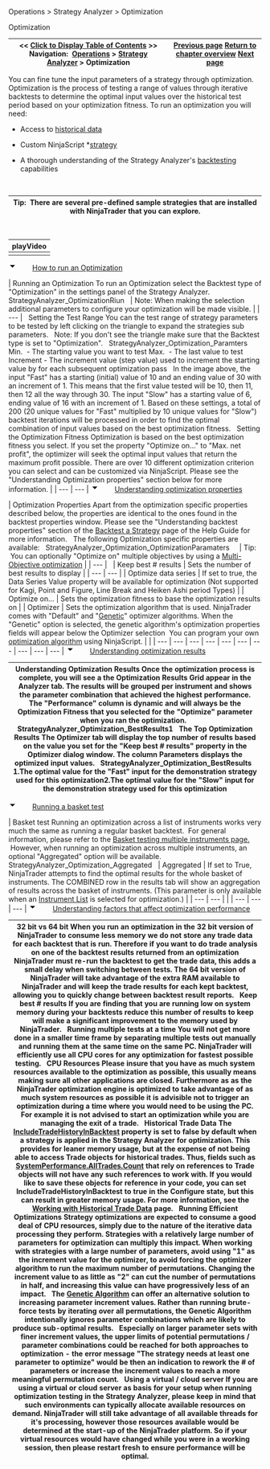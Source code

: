 ﻿
Operations > Strategy Analyzer > Optimization

Optimization

| << [Click to Display Table of Contents](optimize_a_strategy.md) >> **Navigation:**     [Operations](operations-1.md) > [Strategy Analyzer](strategy_analyzer-1.md) > Optimization | [Previous page](backtest_a_strategy-1.md) [Return to chapter overview](strategy_analyzer-1.md) [Next page](genetic_algorithm-1.md) |
| --- | --- |
You can fine tune the input parameters of a strategy through optimization. Optimization is the process of testing a range of values through iterative backtests to determine the optimal input values over the historical test period based on your optimization fitness. To run an optimization you will need:
 
- Access to [historical data](data_by_provider-1.md) 

- Custom NinjaScript *[strategy](strategy-1.md)

- A thorough understanding of the Strategy Analyzer's [backtesting](backtest_a_strategy-1.md) capabilities

 

| Tip:  There are several pre-defined sample strategies that are installed with NinjaTrader that you can explore. |
| --- |
 

| playVideo |
| --- |
|  |
![tog_minus](tog_minus-1.gif)        [How to run an Optimization](javascript:HMToggle('toggle','HowToRunAnOptimization','HowToRunAnOptimization_ICON'))

| Running an Optimization To run an Optimization select the Backtest type of "Optimization" in the settings panel of the Strategy Analyzer.    StrategyAnalyzer_OptimizationRiun     | Note: When making the selection additional parameters to configure your optimization will be made visible. | | --- |      Setting the Test Range You can the test range of strategy parameters to be tested by left clicking on the triangle to expand the strategies sub parameters.   Note: If you don't see the triangle make sure that the Backtest type is set to "Optimization".   StrategyAnalyzer_Optimization_Paramters   Min.  - The starting value you want to test  Max.  - The last value to test  Increment - The increment value (step value) used to increment the starting value by for each subsequent optimization pass   In the image above, the input "Fast" has a starting (initial) value of 10 and an ending value of 30 with an increment of 1. This means that the first value tested will be 10, then 11, then 12 all the way through 30. The input "Slow" has a starting value of 6, ending value of 16 with an increment of 1. Based on these settings, a total of 200 (20 unique values for "Fast" multiplied by 10 unique values for "Slow") backtest iterations will be processed in order to find the optimal combination of input values based on the best optimization fitness.   Setting the Optimization Fitness  Optimization is based on the best optimization fitness you select. If you set the property "Optimize on..." to "Max. net profit", the optimizer will seek the optimal input values that return the maximum profit possible. There are over 10 different optimization criterion you can select and can be customized via NinjaScript. Please see the "Understanding Optimization properties" section below for more information. |
| --- | --- |
![tog_minus](tog_minus-1.gif)        [Understanding optimization properties](javascript:HMToggle('toggle','UnderstandingOptimizationProperties','UnderstandingOptimizationProperties_ICON'))

| Optimization Properties Apart from the optimization specific properties described below, the properties are identical to the ones found in the backtest properties window. Please see the "Understanding backtest properties" section of the [Backtest a Strategy](backtest_a_strategy-1.md) page of the Help Guide for more information.   The following Optimization specific properties are available:   StrategyAnalyzer_Optimization_OptimizationParamaters       | Tip:  You can optionally "Optimize on" multiple objectives by using a [Multi-Objective optimization](multi-objective_optimization-1.md) | | --- |        | Keep best # results | Sets the number of best results to display | | --- | --- | | Optimize data series | If set to true, the Data Series Value property will be available for optimization (Not supported for Kagi, Point and Figure, Line Break and Heiken Ashi period Types) | | Optimize on... | Sets the optimization fitness to base the optimization results on | | Optimizer | Sets the optimization algorithm that is used. NinjaTrader comes with "Default" and "[Genetic](genetic_algorithm-1.md)" optimizer algorithms. When the "Genetic" option is selected, the genetic algorithm's optimization properties fields will appear below the Optimizer selection  You can program your own [optimization algorithm](optimizer-1.md) using NinjaScript. | |
| --- | --- | --- | --- | --- | --- | --- | --- | --- | --- |
![tog_minus](tog_minus-1.gif)        [Understanding optimization results](javascript:HMToggle('toggle','UnderstandingOptimizationResults','UnderstandingOptimizationResults_ICON'))

| Understanding Optimization Results Once the optimization process is complete, you will see a the Optimization Results Grid appear in the Analyzer tab. The results will be grouped per instrument and shows the parameter combination that achieved the highest performance. The "Performance" column is dynamic and will always be the Optimization Fitness that you selected for the "Optimize" parameter when you ran the optimization.   StrategyAnalyzer_Optimization_BestResults1   The Top Optimization Results The Optimizer tab will display the top number of results based on the value you set for the "Keep best # results" property in the Optimizer dialog window. The column Parameters displays the optimized input values.   StrategyAnalyzer_Optimization_BestResults   1.The optimal value for the "Fast" input for the demonstration strategy used for this optimization2.The optimal value for the "Slow" input for the demonstration strategy used for this optimization |
| --- |
![tog_minus](tog_minus-1.gif)        [Running a basket test](javascript:HMToggle('toggle','RunningABasketTest','RunningABasketTest_ICON'))

| Basket test Running an optimization across a list of instruments works very much the same as running a regular basket backtest.  For general information, please refer to the [Basket testing multiple instruments page.](basket_test-1.md)  However, when running an optimization across multiple instruments, an optional "Aggregated" option will be available.     StrategyAnalyzer_Optimization_Aggregated     | Aggregated | If set to True, NinjaTrader attempts to find the optimal results for the whole basket of instruments. The COMBINED row in the results tab will show an aggregation of results across the basket of instruments. (This parameter is only available when an [Instrument List](instrument_lists-1.md) is selected for optimization.) | | --- | --- | |
| --- | --- | --- |
![tog_minus](tog_minus-1.gif)        [Understanding factors that affect optimization performance](javascript:HMToggle('toggle','UnderstandingFactorsThatAffectOptimizationPerformance','UnderstandingFactorsThatAffectOptimizationPerformance_ICON'))

| 32 bit vs 64 bit When you run an optimization in the 32 bit version of NinjaTrader to consume less memory we do not store any trade data for each backtest that is run. Therefore if you want to do trade analysis on one of the backtest results returned from an optimization NinjaTrader must re-run the backtest to get the trade data, this adds a small delay when switching between tests. The 64 bit version of NinjaTrader will take advantage of the extra RAM available to NinjaTrader and will keep the trade results for each kept backtest, allowing you to quickly change between backtest result reports.   Keep best # results If you are finding that you are running low on system memory during your backtests reduce this number of results to keep will make a significant improvement to the memory used by NinjaTrader.   Running multiple tests at a time You will not get more done in a smaller time frame by separating multiple tests out manually and running them at the same time on the same PC. NinjaTrader will efficiently use all CPU cores for any optimization for fastest possible testing.   CPU Resources Please insure that you have as much system resources available to the optimization as possible, this usually means making sure all other applications are closed. Furthermore as as the NinjaTrader optimization engine is optimized to take advantage of as much system resources as possible it is advisible not to trigger an optimization during a time where you would need to be using the PC. For example it is not advised to start an optimization while you are  managing the exit of a trade.    Historical Trade Data The [IncludeTradeHistoryInBacktest](includetradehistoryinbacktest-1.md) property is set to false by default when a strategy is applied in the Strategy Analyzer for optimization. This provides for leaner memory usage, but at the expense of not being able to access Trade objects for historical trades. Thus, fields such as [SystemPerformance.AllTrades.Count](alltrades-1.md) that rely on references to Trade objects will not have any such references to work with. If you would like to save these objects for reference in your code, you can set IncludeTradeHistoryInBacktest to true in the Configure state, but this can result in greater memory usage. For more information, see the [Working with Historical Trade Data](strategyanalyzer_properties_2-1.md) page.   Running Efficient Optimizations Strategy optimizations are expected to consume a good deal of CPU resources, simply due to the nature of the iterative data processing they perform. Strategies with a relatively large number of parameters for optimization can multiply this impact. When working with strategies with a large number of parameters, avoid using "1" as the increment value for the optimizer, to avoid forcing the optimizer algorithm to run the maximum number of permutations. Changing the increment value to as little as "2" can cut the number of permutations in half, and increasing this value can have progressively less of an impact.   The [Genetic Algorithm](genetic_algorithm-1.md) can offer an alternative solution to increasing parameter increment values. Rather than running brute-force tests by iterating over all permutations, the Genetic Algorithm intentionally ignores parameter combinations which are likely to produce sub-optimal results.    Especially on larger parameter sets with finer increment values, the upper limits of potential permutations / parameter combinations could be reached for both approaches to optimization - the error message "The strategy needs at least one parameter to optimize" would be then an indication to rework the # of parameters or increase the increment values to reach a more meaningful permutation count.   Using a virtual / cloud server If you are using a virtual or cloud server as basis for your setup when running optimization testing in the Strategy Analyzer, please keep in mind that such environments can typically allocate available resources on demand. NinjaTrader will still take advantage of all available threads for it's processing, however those resources available would be determined at the start-up of the NinjaTrader platform. So if your virtual resources would have changed while you were in a working session, then please restart fresh to ensure performance will be optimal. |
| --- |

